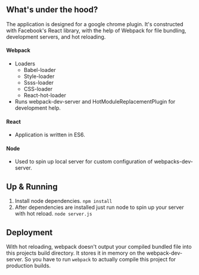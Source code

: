 ## What's under the hood?
The application is designed for a google chrome plugin. It's constructed with Facebook's React library, with the help of Webpack for file bundling, development servers, and hot reloading.

#### Webpack
- Loaders
  - Babel-loader
  - Style-loader
  - Ssss-loader
  - CSS-loader
  - React-hot-loader
- Runs webpack-dev-server and HotModuleReplacementPlugin for development help.

#### React
- Application is written in ES6.

#### Node
- Used to spin up local server for custom configuration of webpacks-dev-server.

## Up & Running
1. Install node dependencies. `npm install`
2. After dependencies are installed just run node to spin up your server with hot reload. `node server.js`


## Deployment
With hot reloading, webpack doesn't output your compiled bundled file into this projects build directory. It stores it in memory on the webpack-dev-server. So you have to run `webpack` to actually compile this project for production builds.
